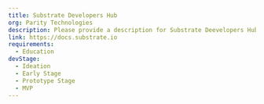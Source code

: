 ```yaml
---
title: Substrate Developers Hub
org: Parity Technologies
description: Please provide a description for Substrate Deevelopers Hub
link: https://docs.substrate.io
requirements:
  - Education
devStage:
  - Ideation
  - Early Stage
  - Prototype Stage
  - MVP
---
```

